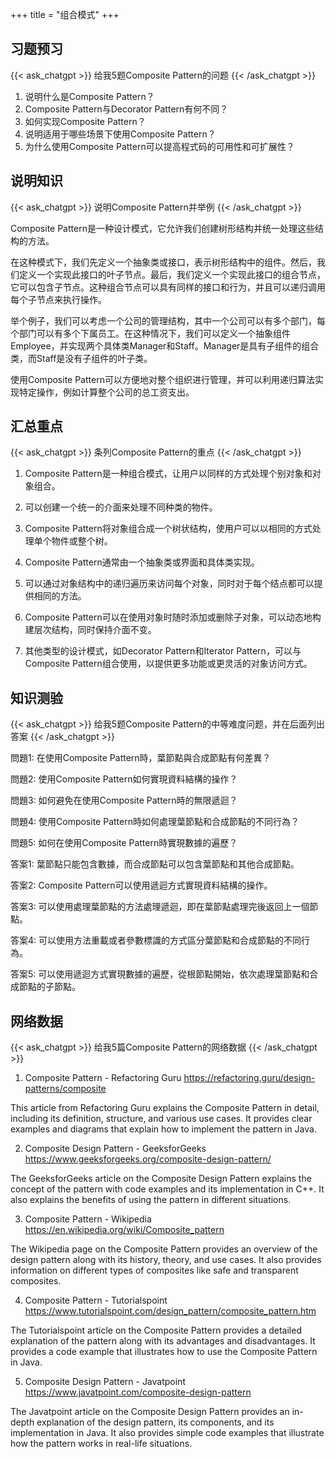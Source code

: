 +++
title = "组合模式"
+++
## 习题预习
{{< ask_chatgpt >}}
给我5题Composite Pattern的问题
{{< /ask_chatgpt >}}



1. 说明什么是Composite Pattern？
2. Composite Pattern与Decorator Pattern有何不同？
3. 如何实现Composite Pattern？
4. 说明适用于哪些场景下使用Composite Pattern？
5. 为什么使用Composite Pattern可以提高程式码的可用性和可扩展性？   

## 说明知识
{{< ask_chatgpt >}}
说明Composite Pattern并举例
{{< /ask_chatgpt >}}



Composite Pattern是一种设计模式，它允许我们创建树形结构并统一处理这些结构的方法。

在这种模式下，我们先定义一个抽象类或接口，表示树形结构中的组件。然后，我们定义一个实现此接口的叶子节点。最后，我们定义一个实现此接口的组合节点，它可以包含子节点。这种组合节点可以具有同样的接口和行为，并且可以递归调用每个子节点来执行操作。

举个例子，我们可以考虑一个公司的管理结构，其中一个公司可以有多个部门，每个部门可以有多个下属员工。在这种情况下，我们可以定义一个抽象组件Employee，并实现两个具体类Manager和Staff。Manager是具有子组件的组合类，而Staff是没有子组件的叶子类。

使用Composite Pattern可以方便地对整个组织进行管理，并可以利用递归算法实现特定操作，例如计算整个公司的总工资支出。   

## 汇总重点
{{< ask_chatgpt >}}
条列Composite Pattern的重点
{{< /ask_chatgpt >}}



1. Composite Pattern是一种组合模式，让用户以同样的方式处理个别对象和对象组合。

2. 可以创建一个统一的介面来处理不同种类的物件。 

3. Composite Pattern将对象组合成一个树状结构，使用户可以以相同的方式处理单个物件或整个树。 

4. Composite Pattern通常由一个抽象类或界面和具体类实现。 

5. 可以通过对象结构中的递归遍历来访问每个对象，同时对于每个结点都可以提供相同的方法。 

6. Composite Pattern可以在使用对象时随时添加或删除子对象，可以动态地构建层次结构，同时保持介面不变。 

7. 其他类型的设计模式，如Decorator Pattern和Iterator Pattern，可以与Composite Pattern组合使用，以提供更多功能或更灵活的对象访问方式。   

## 知识测验
{{< ask_chatgpt >}}
给我5题Composite Pattern的中等难度问题，并在后面列出答案
{{< /ask_chatgpt >}}



問題1:
在使用Composite Pattern時，葉節點與合成節點有何差異？

問題2:
使用Composite Pattern如何實現資料結構的操作？

問題3:
如何避免在使用Composite Pattern時的無限遞迴？

問題4:
使用Composite Pattern時如何處理葉節點和合成節點的不同行為？

問題5:
如何在使用Composite Pattern時實現數據的遍歷？

答案1:
葉節點只能包含數據，而合成節點可以包含葉節點和其他合成節點。

答案2:
Composite Pattern可以使用遞迴方式實現資料結構的操作。

答案3:
可以使用處理葉節點的方法處理遞迴，即在葉節點處理完後返回上一個節點。

答案4:
可以使用方法重載或者參數標識的方式區分葉節點和合成節點的不同行為。

答案5:
可以使用遞迴方式實現數據的遍歷，從根節點開始，依次處理葉節點和合成節點的子節點。   

## 网络数据
{{< ask_chatgpt >}}
给我5篇Composite Pattern的网络数据
{{< /ask_chatgpt >}}



1. Composite Pattern - Refactoring Guru
https://refactoring.guru/design-patterns/composite

This article from Refactoring Guru explains the Composite Pattern in detail, including its definition, structure, and various use cases. It provides clear examples and diagrams that explain how to implement the pattern in Java.

2. Composite Design Pattern - GeeksforGeeks
https://www.geeksforgeeks.org/composite-design-pattern/

The GeeksforGeeks article on the Composite Design Pattern explains the concept of the pattern with code examples and its implementation in C++. It also explains the benefits of using the pattern in different situations.

3. Composite Pattern - Wikipedia
https://en.wikipedia.org/wiki/Composite_pattern

The Wikipedia page on the Composite Pattern provides an overview of the design pattern along with its history, theory, and use cases. It also provides information on different types of composites like safe and transparent composites.

4. Composite Pattern - Tutorialspoint
https://www.tutorialspoint.com/design_pattern/composite_pattern.htm

The Tutorialspoint article on the Composite Pattern provides a detailed explanation of the pattern along with its advantages and disadvantages. It provides a code example that illustrates how to use the Composite Pattern in Java.

5. Composite Design Pattern - Javatpoint
https://www.javatpoint.com/composite-design-pattern

The Javatpoint article on the Composite Design Pattern provides an in-depth explanation of the design pattern, its components, and its implementation in Java. It also provides simple code examples that illustrate how the pattern works in real-life situations.   

